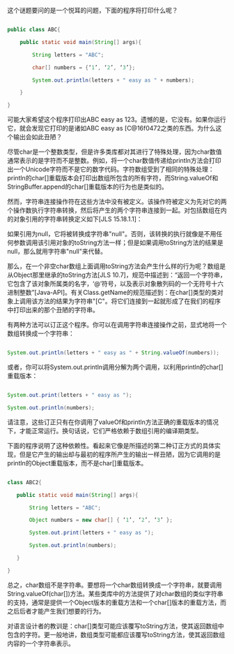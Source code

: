 这个谜题要问的是一个悦耳的问题，下面的程序将打印什么呢？ 
```java  
public class ABC{
    public static void main(String[] args){
        String letters = "ABC";
        char[] numbers = {‘1’, ‘2’, ‘3’};
        System.out.println(letters + " easy as " + numbers);
    }
}
```
可能大家希望这个程序打印出ABC easy as 123。遗憾的是，它没有。如果你运行它，就会发现它打印的是诸如ABC easy as [C@16f0472之类的东西。为什么这个输出会如此丑陋？ 
尽管char是一个整数类型，但是许多类库都对其进行了特殊处理，因为char数值通常表示的是字符而不是整数。例如，将一个char数值传递给println方法会打印出一个Unicode字符而不是它的数字代码。字符数组受到了相同的特殊处理：println的char[]重载版本会打印出数组所包含的所有字符，而String.valueOf和StringBuffer.append的char[]重载版本的行为也是类似的。 
然而，字符串连接操作符在这些方法中没有被定义。该操作符被定义为先对它的两个操作数执行字符串转换，然后将产生的两个字符串连接到一起。对包括数组在内的对象引用的字符串转换定义如下[JLS 15.18.1.1]： 
如果引用为null，它将被转换成字符串"null"。否则，该转换的执行就像是不用任何参数调用该引用对象的toString方法一样；但是如果调用toString方法的结果是null，那么就用字符串"null"来代替。 
那么，在一个非空char数组上面调用toString方法会产生什么样的行为呢？数组是从Object那里继承的toString方法[JLS 10.7]，规范中描述到：“返回一个字符串，它包含了该对象所属类的名字，‘@’符号，以及表示对象散列码的一个无符号十六进制整数”[Java-API]。有关Class.getName的规范描述到：在char[]类型的类对象上调用该方法的结果为字符串"[C"。将它们连接到一起就形成了在我们的程序中打印出来的那个丑陋的字符串。 
有两种方法可以订正这个程序。你可以在调用字符串连接操作之前，显式地将一个数组转换成一个字符串： 
```java  
System.out.println(letters + " easy as " + String.valueOf(numbers));
```
或者，你可以将System.out.println调用分解为两个调用，以利用println的char[]重载版本：
```java   
System.out.print(letters + " easy as ");
System.out.println(numbers);
```
请注意，这些订正只有在你调用了valueOf和println方法正确的重载版本的情况下，才能正常运行。换句话说，它们严格依赖于数组引用的编译期类型。 
下面的程序说明了这种依赖性。看起来它像是所描述的第二种订正方式的具体实现，但是它产生的输出却与最初的程序所产生的输出一样丑陋，因为它调用的是println的Object重载版本，而不是char[]重载版本。 
```java  
class ABC2{
   public static void main(String[] args){
       String letters = "ABC";
       Object numbers = new char[] { ‘1’, ‘2’, ‘3’ };
       System.out.print(letters + " easy as ");
       System.out.println(numbers); 
   }
}
```
总之，char数组不是字符串。要想将一个char数组转换成一个字符串，就要调用String.valueOf(char[])方法。某些类库中的方法提供了对char数组的类似字符串的支持，通常是提供一个Object版本的重载方法和一个char[]版本的重载方法，而之后后者才能产生我们想要的行为。 
对语言设计者的教训是：char[]类型可能应该覆写toString方法，使其返回数组中包含的字符。更一般地讲，数组类型可能都应该覆写toString方法，使其返回数组内容的一个字符串表示。